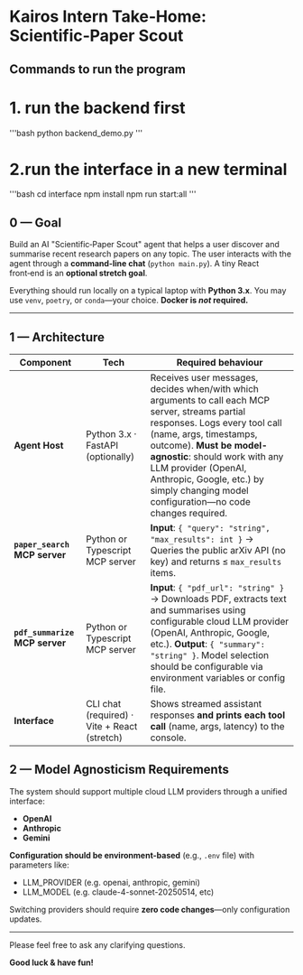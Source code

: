 # Kairos Intern Take‑Home: **Scientific‑Paper Scout**

## Commands to run the program

# 1. run the backend first
'''bash
python backend_demo.py
'''

# 2.run the interface in a new terminal
'''bash
cd interface
npm install
npm run start:all
'''

## 0 — Goal

Build an AI "Scientific‑Paper Scout" agent that helps a user discover and summarise recent research papers on any topic. The user interacts with the agent through a **command‑line chat** (`python main.py`). A tiny React front‑end is an **optional stretch goal**.

Everything should run locally on a typical laptop with **Python 3.x**. You may use `venv`, `poetry`, or `conda`—your choice. **Docker is *not* required.**

---

## 1 — Architecture

| Component                                                                                       | Tech                                         | Required behaviour                                                                                                                                                                                                                                                 |
| ----------------------------------------------------------------------------------------------- | -------------------------------------------- | ------------------------------------------------------------------------------------------------------------------------------------------------------------------------------------------------------------------------------------------------------------------ |
| **Agent Host**                                                                                  | Python 3.x · FastAPI (optionally)           | Receives user messages, decides when/with which arguments to call each MCP server, streams partial responses. Logs every tool call (name, args, timestamps, outcome). **Must be model-agnostic**: should work with any LLM provider (OpenAI, Anthropic, Google, etc.) by simply changing model configuration—no code changes required.                                                                                              |
| **`paper_search` MCP server**                                                                   | Python or Typescript MCP server                       | **Input**: `{ "query": "string", "max_results": int }` → Queries the public arXiv API (no key) and returns ≤ `max_results` items.                                                                           |
| **`pdf_summarize` MCP server**                                                                  | Python or Typescript MCP server                      | **Input**: `{ "pdf_url": "string" }` → Downloads PDF, extracts text and summarises using configurable cloud LLM provider (OpenAI, Anthropic, Google, etc.). **Output**: `{ "summary": "string" }`. Model selection should be configurable via environment variables or config file. |
| **Interface**                                                                                   | CLI chat (required) · Vite + React (stretch) | Shows streamed assistant responses **and prints each tool call** (name, args, latency) to the console.                                                                                                                                                             |

## 2 — Model Agnosticism Requirements

The system should support multiple cloud LLM providers through a unified interface:
- **OpenAI** 
- **Anthropic** 
- **Gemini** 

**Configuration should be environment-based** (e.g., `.env` file) with parameters like:
- LLM_PROVIDER (e.g. openai, anthropic, gemini)
- LLM_MODEL (e.g. claude-4-sonnet-20250514, etc)

Switching providers should require **zero code changes**—only configuration updates.

---

Please feel free to ask any clarifying questions.

**Good luck & have fun!**


